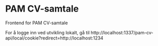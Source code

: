 # PAM CV-samtale

Frontend for PAM CV-samtale

For å logge inn ved utvikling lokalt, gå til http://localhost:1337/pam-cv-api/local/cookie?redirect=http://localhost:1234
